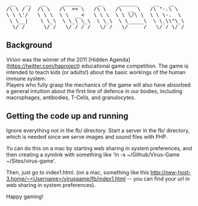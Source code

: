 <pre>
 __   __   __     ______     __     ______     __   __    
/\ \ / /  /\ \   /\  == \   /\ \   /\  __ \   /\ "-.\ \   
\ \ \'/   \ \ \  \ \  __<   \ \ \  \ \ \/\ \  \ \ \-.  \  
 \ \__|    \ \_\  \ \_\ \_\  \ \_\  \ \_____\  \ \_\\"\_\ 
  \/_/      \/_/   \/_/ /_/   \/_/   \/_____/   \/_/ \/_/ 
</pre>

## Background
Virion was the winner of the 2011 [Hidden Agenda] (https://twitter.com/haproject) educational game competition. The game is intended to teach kids (or adults!) about the basic workings of the human immune system.  
Players who fully grasp the mechanics of the game will also have absorbed a general intuition about the first line of defence in our bodies, including macrophages, antibodies, T-Cells, and granulocytes.  

## Getting the code up and running
Ignore everything not in the fb/ directory. Start a server in the fb/ directory, which is needed since we serve images and sound files with PHP.  

Yu can do this on a mac by starting web sharing in system preferences, and then creating a symlink with something like 'ln -s ~/Github/Virus-Game ~/Sites/virus-game'.

Then, just go to index1.html. (on a mac, something like this http://new-host-3.home/~<Username>/virusgame/fb/index1.html -- you can find your url in web sharing in system preferences).  

Happy gaming!
